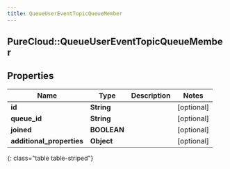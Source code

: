```yaml
---
title: QueueUserEventTopicQueueMember
---
```

## PureCloud::QueueUserEventTopicQueueMember

## Properties

|Name | Type | Description | Notes|
|------------ | ------------- | ------------- | -------------|
| **id** | **String** |  | [optional] |
| **queue_id** | **String** |  | [optional] |
| **joined** | **BOOLEAN** |  | [optional] |
| **additional_properties** | **Object** |  | [optional] |
{: class="table table-striped"}


